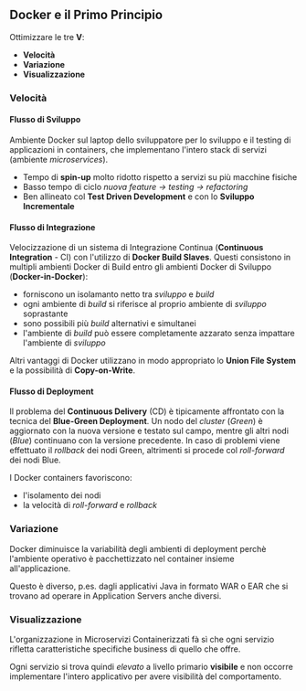 ## Docker e il Primo Principio

Ottimizzare le tre **V**:
* **Velocità**
* **Variazione**
* **Visualizzazione**

### Velocità

#### Flusso di Sviluppo

Ambiente Docker sul laptop dello sviluppatore per lo sviluppo e il testing di applicazioni in containers, che implementano l'intero stack di servizi (ambiente _microservices_).
* Tempo di **spin-up** molto ridotto rispetto a servizi su più macchine fisiche
* Basso tempo di ciclo _nuova feature -> testing -> refactoring_
* Ben allineato col **Test Driven Development** e con lo **Sviluppo Incrementale**

#### Flusso di Integrazione

Velocizzazione di un sistema di Integrazione Continua (**Continuous Integration** - CI) con l'utilizzo di **Docker Build Slaves**.
Questi consistono in multipli ambienti Docker di Build entro gli ambienti Docker di Sviluppo (**Docker-in-Docker**):
* forniscono un isolamanto netto tra _sviluppo_ e _build_
* ogni ambiente di _build_ si riferisce al proprio ambiente di _sviluppo_ soprastante
* sono possibili più _build_ alternativi e simultanei
* l'ambiente di _build_ può essere completamente azzarato senza impattare l'ambiente di _sviluppo_

Altri vantaggi di Docker utilizzano in modo appropriato lo **Union File System** e la possibilità di **Copy-on-Write**.


#### Flusso di Deployment

Il problema del **Continuous Delivery** (CD) è tipicamente affrontato con la tecnica del **Blue-Green Deployment**.
Un nodo del _cluster_ (_Green_) è aggiornato con la nuova versione e testato sul campo, mentre gli altri nodi (_Blue_) continuano con la versione precedente.
In caso di problemi viene effettuato il _rollback_ dei nodi Green, altrimenti si procede col _roll-forward_ dei nodi Blue.

I Docker containers favoriscono:
* l'isolamento dei nodi
* la velocità di _roll-forward_ e _rollback_

### Variazione

Docker diminuisce la variabilità degli ambienti di deployment perchè l'ambiente operativo è pacchettizzato nel container insieme all'applicazione.

Questo è diverso, p.es. dagli applicativi Java in formato WAR o EAR che si trovano ad operare in Application Servers anche diversi.

### Visualizzazione

L'organizzazione in Microservizi Containerizzati fà sì che ogni servizio rifletta caratteristiche specifiche business di quello che offre.

Ogni servizio si trova quindi _elevato_ a livello primario **visibile** e non occorre implementare l'intero applicativo per avere visibilità del comportamento.
